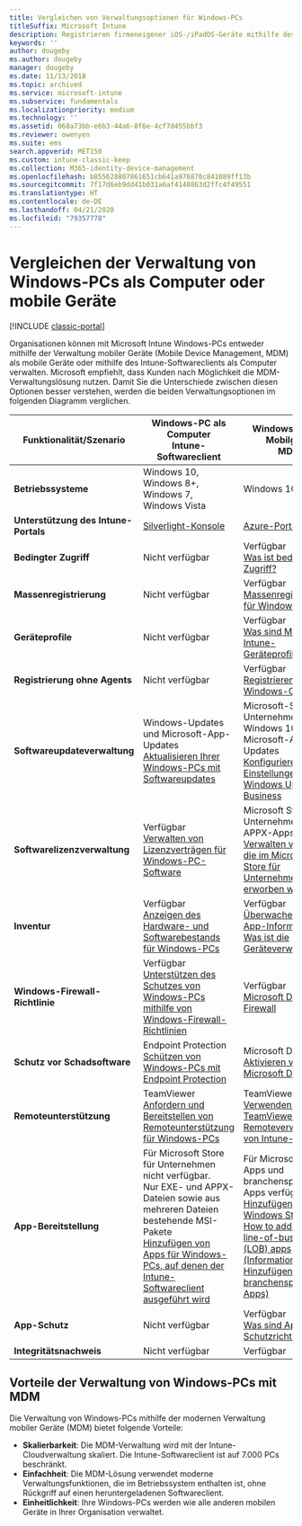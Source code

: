 ```yaml
---
title: Vergleichen von Verwaltungsoptionen für Windows-PCs
titleSuffix: Microsoft Intune
description: Registrieren firmeneigener iOS-/iPadOS-Geräte mithilfe des Apple-Programms zur Geräteregistrierung (DEP) oder Apple Configurator
keywords: ''
author: dougeby
ms.author: dougeby
manager: dougeby
ms.date: 11/13/2018
ms.topic: archived
ms.service: microsoft-intune
ms.subservice: fundamentals
ms.localizationpriority: medium
ms.technology: ''
ms.assetid: 068a73bb-e6b3-44a6-8f6e-4cf7d455bbf3
ms.reviewer: owenyen
ms.suite: ems
search.appverid: MET150
ms.custom: intune-classic-keep
ms.collection: M365-identity-device-management
ms.openlocfilehash: b855628807861651cb641a976870c841089ff13b
ms.sourcegitcommit: 7f17d6eb9dd41b031a6af4148863d2ffc4f49551
ms.translationtype: HT
ms.contentlocale: de-DE
ms.lasthandoff: 04/21/2020
ms.locfileid: "79357778"
---
```

# <a name="compare-managing-windows-pcs-as-computers-or-mobile-devices"></a>Vergleichen der Verwaltung von Windows-PCs als Computer oder mobile Geräte

[!INCLUDE [classic-portal](../includes/classic-portal.md)]

Organisationen können mit Microsoft Intune Windows-PCs entweder mithilfe der Verwaltung mobiler Geräte (Mobile Device Management, MDM) als mobile Geräte oder mithilfe des Intune-Softwareclients als Computer verwalten.  Microsoft empfiehlt, dass Kunden nach Möglichkeit die MDM-Verwaltungslösung nutzen. Damit Sie die Unterschiede zwischen diesen Optionen besser verstehen, werden die beiden Verwaltungsoptionen im folgenden Diagramm verglichen.

|**Funktionalität/Szenario** |**Windows-PC als Computer**<br>Intune-Softwareclient | **Windows-PC als Mobilgerät**<br>MDM |
|--------------|-------------------------------|-------------------------------|
|**Betriebssysteme** |Windows 10, Windows 8+, Windows 7, Windows Vista | Windows 10+ |
|**Unterstützung des Intune-Portals** |[Silverlight-Konsole](https://manage.microsoft.com)|[Azure-Portal](https://portal.azure.com) |
|**Bedingter Zugriff**|Nicht verfügbar|Verfügbar <br>[Was ist bedingter Zugriff?](../protect/conditional-access.md)|
|**Massenregistrierung**|Nicht verfügbar|Verfügbar <br>[Massenregistrierung für Windows-Geräte](../enrollment/windows-bulk-enroll.md)|
|**Geräteprofile**|Nicht verfügbar|Verfügbar <br>[Was sind Microsoft Intune-Geräteprofile?](../configuration/device-profiles.md)|
|**Registrierung ohne Agents**|Nicht verfügbar |Verfügbar<br>[Registrieren von Windows-Geräten](../enrollment/windows-enroll.md)|
|**Softwareupdateverwaltung**| Windows-Updates und Microsoft-App-Updates<br>[Aktualisieren Ihrer Windows-PCs mit Softwareupdates](keep-windows-pcs-up-to-date-with-software-updates-in-microsoft-intune.md)|Microsoft-Store für Unternehmen für Windows 10 und Microsoft-Apps-Updates<br> [Konfigurieren von Einstellungen für Windows Update for Business](../protect/windows-update-for-business-configure.md) |
|**Softwarelizenzverwaltung**|Verfügbar <br>[Verwalten von Lizenzverträgen für Windows-PC-Software](manage-license-agreements-for-windows-pc-software-in-microsoft-intune.md)|Microsoft Store für Unternehmen (nur APPX-Apps)<br>[Verwalten von Apps, die im Microsoft Store für Unternehmen erworben wurden](../apps/windows-store-for-business.md)|
|**Inventur**|Verfügbar <br>[Anzeigen des Hardware- und Softwarebestands für Windows-PCs](view-hardware-and-software-inventory-for-windows-pcs-in-microsoft-intune.md)|Verfügbar <br>[Überwachen von App-Informationen](../apps/apps-monitor.md)<br>[Was ist die Geräteverwaltung?](../remote-actions/device-management.md)|
|**Windows-Firewall-Richtlinie**|Verfügbar <br>[Unterstützen des Schutzes von Windows-PCs mithilfe von Windows-Firewall-Richtlinien](help-protect-windows-pcs-using-windows-firewall-policies-in-microsoft-intune.md) |Verfügbar <br>[Microsoft Defender Firewall](../protect/endpoint-protection-windows-10.md#microsoft-defender-firewall)|
|**Schutz vor Schadsoftware**|Endpoint Protection<br>[Schützen von Windows-PCs mit Endpoint Protection](help-secure-windows-pcs-with-endpoint-protection-for-microsoft-intune.md)|Microsoft Defender<br>[Aktivieren von Microsoft Defender](../protect/advanced-threat-protection.md)|
|**Remoteunterstützung** |TeamViewer<br>[Anfordern und Bereitstellen von Remoteunterstützung für Windows-PCs](request-and-provide-remote-assistance-for-windows-pcs-in-microsoft-intune.md)|TeamViewer<br> [Verwenden von TeamViewer für die Remoteverwaltung von Intune-Geräten](../remote-actions/teamviewer-support.md) |
|**App-Bereitstellung** | Für Microsoft Store für Unternehmen nicht verfügbar.<br>Nur EXE- und APPX-Dateien sowie aus mehreren Dateien bestehende MSI-Pakete<br>[Hinzufügen von Apps für Windows-PCs, auf denen der Intune-Softwareclient ausgeführt wird](add-apps-for-windows-pcs-in-microsoft-intune.md)|Für Microsoft Store-Apps und branchenspezifische Apps verfügbar<br>[Hinzufügen von Windows Store-Apps](../apps/store-apps-windows.md)<br>[How to add Windows line-of-business (LOB) apps (Informationen zum Hinzufügen branchenspezifischer Apps)](../apps/lob-apps-windows.md)|
|**App-Schutz**|Nicht verfügbar|Verfügbar <br>[Was sind App-Schutzrichtlinien?](../apps/app-protection-policy.md)|
|**Integritätsnachweis**|Nicht verfügbar|Verfügbar|

## <a name="advantages-of-mdm-windows-pc-management"></a>Vorteile der Verwaltung von Windows-PCs mit MDM
Die Verwaltung von Windows-PCs mithilfe der modernen Verwaltung mobiler Geräte (MDM) bietet folgende Vorteile:
- **Skalierbarkeit**: Die MDM-Verwaltung wird mit der Intune-Cloudverwaltung skaliert. Die Intune-Softwareclient ist auf 7.000 PCs beschränkt.
- **Einfachheit**: Die MDM-Lösung verwendet moderne Verwaltungsfunktionen, die im Betriebssystem enthalten ist, ohne Rückgriff auf einen heruntergeladenen Softwareclient.
- **Einheitlichkeit**: Ihre Windows-PCs werden wie alle anderen mobilen Geräte in Ihrer Organisation verwaltet.
<!-- - **Cloud optimization** - -->
